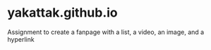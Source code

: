 # yakattak.github.io

Assignment to create a fanpage with a list, a video, an image, and a hyperlink
